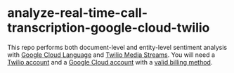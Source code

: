 # analyze-real-time-call-transcription-google-cloud-twilio

This repo performs both document-level and entity-level sentiment analysis with [Google Cloud Language](https://cloud.google.com/natural-language/docs) and [Twilio Media Streams](https://www.twilio.com/media-streams). You will need a [Twilio account](twilio.com/try-twilio) and a [Google Cloud account](https://console.cloud.google.com/getting-started) with a [valid billing method](https://console.cloud.google.com/billing).
